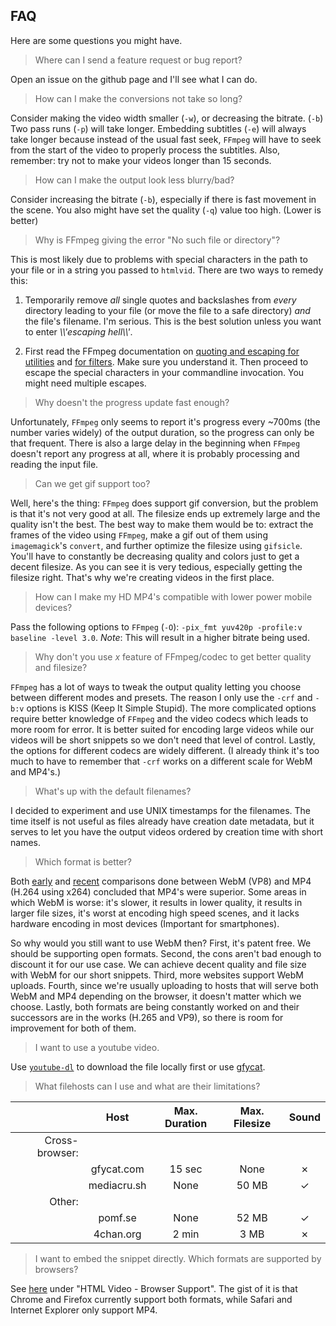 ## FAQ

Here are some questions you might have.

> Where can I send a feature request or bug report?

Open an issue on the github page and I'll see what I can do.

> How can I make the conversions not take so long?

Consider making the video width smaller (`-w`), or decreasing the bitrate. (`-b`) Two pass runs (`-p`) will take longer. Embedding subtitles (`-e`) will always take longer because instead of the usual fast seek, `FFmpeg` will have to seek from the start of the video to properly process the subtitles. Also, remember: try not to make your videos longer than 15 seconds.

> How can I make the output look less blurry/bad?

Consider increasing the bitrate (`-b`), especially if there is fast movement in the scene. You also might have set the quality (`-q`) value too high. (Lower is better)

> Why is FFmpeg giving the error "No such file or directory"?

This is most likely due to problems with special characters in the path to your file or in a string you passed to `htmlvid`. There are two ways to remedy this:

1. Temporarily remove *all* single quotes and backslashes from *every* directory leading to your file (or move the file to a safe directory) *and* the file's filename. I'm serious. This is the best solution unless you want to enter *\\\\\'escaping hell\\\\\'*.

2. First read the FFmpeg documentation on [quoting and escaping for utilities](https://www.ffmpeg.org/ffmpeg-utils.html#Quoting-and-escaping) and [for filters](https://www.ffmpeg.org/ffmpeg-filters.html#Notes-on-filtergraph-escaping). Make sure you understand it. Then proceed to escape the special characters in your commandline invocation. You might need multiple escapes.

> Why doesn't the progress update fast enough?

Unfortunately, `FFmpeg` only seems to report it's progress every ~700ms (the number varies widely) of the output duration, so the progress can only be that frequent. There is also a large delay in the beginning when `FFmpeg` doesn't report any progress at all, where it is probably processing and reading the input file.

> Can we get gif support too?

Well, here's the thing: `FFmpeg` does support gif conversion, but the problem is that it's not very good at all. The filesize ends up extremely large and the quality isn't the best. The best way to make them would be to: extract the frames of the video using `FFmpeg`, make a gif out of them using `imagemagick`'s `convert`, and further optimize the filesize using `gifsicle`. You'll have to constantly be decreasing quality and colors just to get a decent filesize. As you can see it is very tedious, especially getting the filesize right. That's why we're creating videos in the first place.

> How can I make my HD MP4's compatible with lower power mobile devices?

Pass the following options to `FFmpeg` (`-O`): `-pix_fmt yuv420p -profile:v baseline -level 3.0`. *Note*: This will result in a higher bitrate being used.

> Why don't you use *x* feature of FFmpeg/codec to get better quality and filesize?

`FFmpeg` has a lot of ways to tweak the output quality letting you choose between different modes and presets. The reason I only use the `-crf` and `-b:v` options is KISS (Keep It Simple Stupid). The more complicated options require better knowledge of `FFmpeg` and the video codecs which leads to more room for error. It is better suited for encoding large videos while our videos will be short snippets so we don't need that level of control. Lastly, the options for different codecs are widely different. (I already think it's too much to have to remember that `-crf` works on a different scale for WebM and MP4's.)

> What's up with the default filenames?

I decided to experiment and use UNIX timestamps for the filenames. The time itself is not useful as files already have creation date metadata, but it serves to let you have the output videos ordered by creation time with short names.

> Which format is better?

Both [early](http://x264dev.multimedia.cx/archives/377) and [recent](https://gist.github.com/Hupotronic/4645784) comparisons done between WebM (VP8) and MP4 (H.264 using x264) concluded that MP4's were superior. Some areas in which WebM is worse: it's slower, it results in lower quality, it results in larger file sizes, it's worst at encoding high speed scenes, and it lacks hardware encoding in most devices (Important for smartphones).

So why would you still want to use WebM then? First, it's patent free. We should be supporting open formats. Second, the cons aren't bad enough to discount it for our use case. We can achieve decent quality and file size with WebM for our short snippets. Third, more websites support WebM uploads. Fourth, since we're usually uploading to hosts that will serve both WebM and MP4 depending on the browser, it doesn't matter which we choose. Lastly, both formats are being constantly worked on and their successors are in the works (H.265 and VP9), so there is room for improvement for both of them.

> I want to use a youtube video.

Use [`youtube-dl`](http://rg3.github.io/youtube-dl/) to download the file locally first or use [gfycat](http://www.gfycat.com/).

> What filehosts can I use and what are their limitations?

| | Host | Max. Duration | Max. Filesize | Sound |
| ---: | :---: | :---: | :---: | :---: |
| Cross-browser: |  |  |  |  |
| | gfycat.com | 15 sec | None | ✗  |
| | mediacru.sh | None | 50 MB | ✓ |
| Other: |  |  |  |  |
| | pomf.se | None | 52 MB | ✓ |
| | 4chan.org | 2 min | 3 MB | ✗ |

> I want to embed the snippet directly. Which formats are supported by browsers?

See [here](http://www.w3schools.com/html/HTML5_video.asp) under "HTML Video - Browser Support". The gist of it is that Chrome and Firefox currently support both formats, while Safari and Internet Explorer only support MP4.
